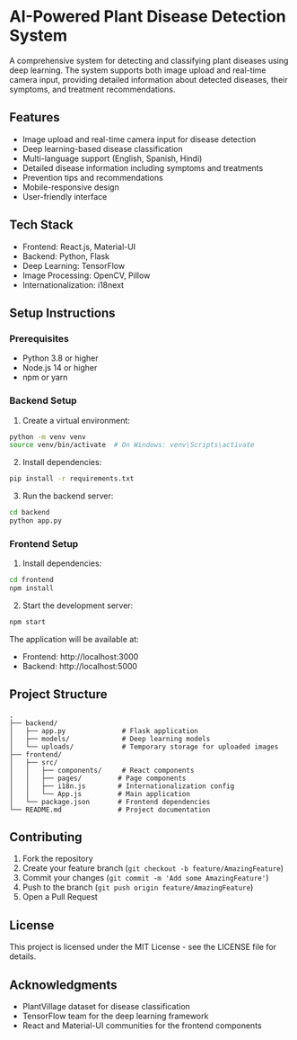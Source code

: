 # AI-Powered Plant Disease Detection System

A comprehensive system for detecting and classifying plant diseases using deep learning. The system supports both image upload and real-time camera input, providing detailed information about detected diseases, their symptoms, and treatment recommendations.

## Features

- Image upload and real-time camera input for disease detection
- Deep learning-based disease classification
- Multi-language support (English, Spanish, Hindi)
- Detailed disease information including symptoms and treatments
- Prevention tips and recommendations
- Mobile-responsive design
- User-friendly interface

## Tech Stack

- Frontend: React.js, Material-UI
- Backend: Python, Flask
- Deep Learning: TensorFlow
- Image Processing: OpenCV, Pillow
- Internationalization: i18next

## Setup Instructions

### Prerequisites

- Python 3.8 or higher
- Node.js 14 or higher
- npm or yarn

### Backend Setup

1. Create a virtual environment:
```bash
python -m venv venv
source venv/bin/activate  # On Windows: venv\Scripts\activate
```

2. Install dependencies:
```bash
pip install -r requirements.txt
```

3. Run the backend server:
```bash
cd backend
python app.py
```

### Frontend Setup

1. Install dependencies:
```bash
cd frontend
npm install
```

2. Start the development server:
```bash
npm start
```

The application will be available at:
- Frontend: http://localhost:3000
- Backend: http://localhost:5000

## Project Structure

```
.
├── backend/
│   ├── app.py              # Flask application
│   ├── models/             # Deep learning models
│   └── uploads/            # Temporary storage for uploaded images
├── frontend/
│   ├── src/
│   │   ├── components/     # React components
│   │   ├── pages/         # Page components
│   │   ├── i18n.js        # Internationalization config
│   │   └── App.js         # Main application
│   └── package.json       # Frontend dependencies
└── README.md              # Project documentation
```

## Contributing

1. Fork the repository
2. Create your feature branch (`git checkout -b feature/AmazingFeature`)
3. Commit your changes (`git commit -m 'Add some AmazingFeature'`)
4. Push to the branch (`git push origin feature/AmazingFeature`)
5. Open a Pull Request

## License

This project is licensed under the MIT License - see the LICENSE file for details.

## Acknowledgments

- PlantVillage dataset for disease classification
- TensorFlow team for the deep learning framework
- React and Material-UI communities for the frontend components 